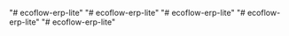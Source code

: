 "# ecoflow-erp-lite" 
"# ecoflow-erp-lite" 
"# ecoflow-erp-lite" 
"# ecoflow-erp-lite" 
"# ecoflow-erp-lite" 
